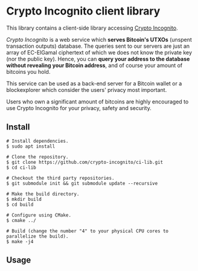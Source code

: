 Crypto Incognito client library
===============================

This library contains a client-side library accessing [Crypto Incognito](https://crypto-incognito.com/).

*Crypto Incognito* is a web service which **serves Bitcoin's UTXOs** (unspent transaction outputs) database.
The queries sent to our servers are just an array of EC-ElGamal ciphertext of which
we does not know the private key (nor the public key).
Hence, you can **query your address to the database without revealing your Bitcoin address**,
and of course your amount of bitcoins you hold.

This service can be used as a back-end server for a Bitcoin wallet or a blockexplorer
which consider the users' privacy most important.

Users who own a significant amount of bitcoins are highly encouraged to use Crypto Incognito for your privacy, safety and security.

Install
-------

```
# Install dependencies.
$ sudo apt install

# Clone the repository.
$ git clone https://github.com/crypto-incognito/ci-lib.git
$ cd ci-lib

# Checkout the third party repositories.
$ git submodule init && git submodule update --recursive

# Make the build directory.
$ mkdir build
$ cd build

# Configure using CMake.
$ cmake ../

# Build (change the number "4" to your physical CPU cores to parallelize the build).
$ make -j4
```

Usage
-----





